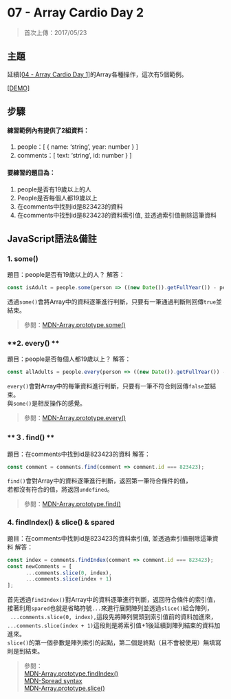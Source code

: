 # 07 - Array Cardio Day 2
>首次上傳：2017/05/23

## **主題**
延續[[04 - Array Cardio Day 1]](https://github.com/guahsu/JavaScript30/tree/master/04_Array-Cardio-Day-1)的Array各種操作，這次有5個範例。  
  
[[DEMO]](https://guahsu.github.io/JavaScript30/07_Array-Cardio-Day-2/index-GuaHsu.html)

## **步驟**
#### 練習範例內有提供了2組資料：
1. people：[ { name: ‘string’, year: number } ]
3. comments：[ text: ‘string’, id: number } ]

#### 要練習的題目為：
1. people是否有19歲以上的人
2. People是否每個人都19歲以上
3. 在comments中找到id是823423的資料
4. 在comments中找到id是823423的資料索引值, 並透過索引值刪除這筆資料

## **JavaScript語法&備註**
### **1. some()**
題目：people是否有19歲以上的人？
解答：
````javascript
const isAdult = people.some(person => ((new Date()).getFullYear()) - person.year >= 19);
````
透過`some()`會將Array中的資料逐筆進行判斷，只要有一筆通過判斷則回傳`true`並結束。
>參閱：[MDN-Array.prototype.some()](https://developer.mozilla.org/en-US/docs/Web/JavaScript/Reference/Global_Objects/Array/some)

### **2. every() **
題目：people是否每個人都19歲以上？
解答：
````javascript
const allAdults = people.every(person => ((new Date()).getFullYear()) - person.year >= 19);
````
`every()`會對Array中的每筆資料進行判斷，只要有一筆不符合則回傳`false`並結束。  
與`some()`是相反操作的感覺。
>參閱：[MDN-Array.prototype.every()](https://developer.mozilla.org/en-US/docs/Web/JavaScript/Reference/Global_Objects/Array/every)

### **３. find() **
題目：在comments中找到id是823423的資料
解答：
````javascript
const comment = comments.find(comment => comment.id === 823423);
````
`find()`會對Array中的資料逐筆進行判斷，返回第一筆符合條件的值，  
若都沒有符合的值，將返回`undefined`。
>參閱：[MDN-Array.prototype.find()](https://developer.mozilla.org/en-US/docs/Web/JavaScript/Reference/Global_Objects/Array/find)

### **4. findIndex() & slice() & spared**
題目：在comments中找到id是823423的資料索引值, 並透過索引值刪除這筆資料
解答：
````javascript
const index = comments.findIndex(comment => comment.id === 823423);
const newComments = [
      ...comments.slice(0, index),
      ...comments.slice(index + 1)
];
````
首先透過`findIndex()`對Array中的資料逐筆進行判斷，返回符合條件的索引值，    
接著利用`spared`也就是省略符號`...`來進行展開陣列並透過`slice()`組合陣列，  
` ...comments.slice(0, index),`這段先將陣列開頭到索引值前的資料加進來，  
`...comments.slice(index + 1)`這段則是將索引值+1後延續到陣列結束的資料加進來。  
`slice()`的第一個參數是陣列索引的起點，第二個是終點（且不會被使用）無填寫則是到結束。
>參閱：  
[MDN-Array.prototype.findIndex()](https://developer.mozilla.org/en-US/docs/Web/JavaScript/Reference/Global_Objects/Array/findIndex)  
[MDN-Spread syntax](https://developer.mozilla.org/en-US/docs/Web/JavaScript/Reference/Operators/Spread_operator)  
[MDN-Array.prototype.slice()](https://developer.mozilla.org/en-US/docs/Web/JavaScript/Reference/Global_Objects/Array/slice)

